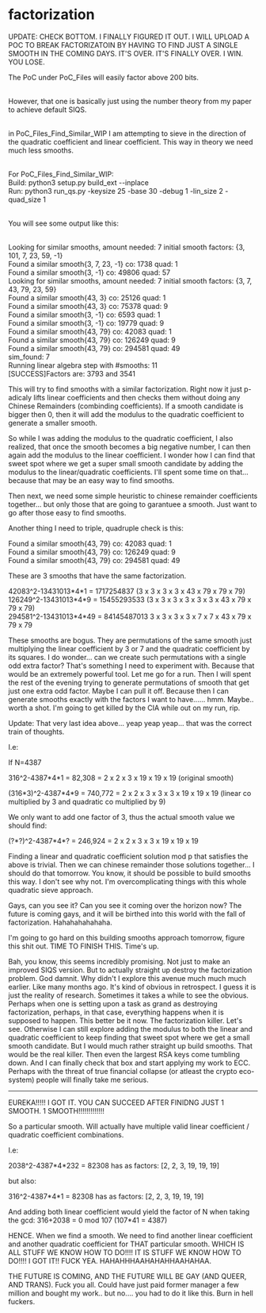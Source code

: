 # factorization
UPDATE: CHECK BOTTOM. I FINALLY FIGURED IT OUT. I WILL UPLOAD A POC TO BREAK FACTORIZATOIN BY HAVING TO FIND JUST A SINGLE SMOOTH IN THE COMING DAYS. IT'S OVER. IT'S FINALLY OVER. I WIN. YOU LOSE. 


The PoC under PoC_Files will easily factor above 200 bits. </br></br>

However, that one is basically just using the number theory from my paper to achieve default SIQS. </br></br>

in PoC_Files_Find_Similar_WIP I am attempting to sieve in the direction of the quadratic coefficient and linear coefficient. This way in theory we need much less smooths.</br></br>

For PoC_Files_Find_Similar_WIP:</br>
Build: python3 setup.py build_ext --inplace</br>
Run: python3 run_qs.py -keysize 25 -base 30 -debug 1 -lin_size 2 -quad_size 1</br></br>

You will see some output like this:</br></br>

Looking for similar smooths, amount needed: 7 initial smooth factors: {3, 101, 7, 23, 59, -1}</br>
Found a similar smooth{3, 7, 23, -1} co: 1738 quad: 1</br>
Found a similar smooth{3, -1} co: 49806 quad: 57</br>
Looking for similar smooths, amount needed: 7 initial smooth factors: {3, 7, 43, 79, 23, 59}</br>
Found a similar smooth{43, 3} co: 25126 quad: 1</br>
Found a similar smooth{43, 3} co: 75378 quad: 9</br>
Found a similar smooth{3, -1} co: 6593 quad: 1</br>
Found a similar smooth{3, -1} co: 19779 quad: 9</br>
Found a similar smooth{43, 79} co: 42083 quad: 1</br>
Found a similar smooth{43, 79} co: 126249 quad: 9</br>
Found a similar smooth{43, 79} co: 294581 quad: 49</br>
sim_found:  7</br>
Running linear algebra step with #smooths:  11</br>
[SUCCESS]Factors are: 3793 and 3541</br>

This will try to find smooths with a similar factorization.
Right now it just p-adicaly lifts linear coefficients and then checks them without doing any Chinese Remainders (combinding coefficients). 
If a smooth candidate is bigger then 0, then it will add the modulus to the quadratic coefficient to generate a smaller smooth.

So while I was adding the modulus to the quadratic coefficient, I also realized, that once the smooth becomes a big negative number, I can then again add the modulus to the linear coefficient.
I wonder how I can find that sweet spot where we get a  super small smooth candidate by adding the modulus to the linear/quadratic coefficients.
I'll spent some time on that... because that may be an easy way to find smooths. 

Then next, we need some simple heuristic to chinese remainder coefficients together... but only those that are going to garantuee a smooth. Just want to go after those easy to find smooths. 

Another thing I need to triple, quadruple check is this:</br>

Found a similar smooth{43, 79} co: 42083 quad: 1 </br>
Found a similar smooth{43, 79} co: 126249 quad: 9 </br>
Found a similar smooth{43, 79} co: 294581 quad: 49 </br>

These are 3 smooths that have the same factorization.

42083^2-13431013\*4\*1 =  1717254837 (3 x 3 x 3 x 3 x 43 x 79 x 79 x 79)</br>
126249^2-13431013\*4\*9 = 15455293533 (3 x 3 x 3 x 3 x 3 x 3 x 43 x 79 x 79 x 79) </br>
294581^2-13431013\*4\*49 = 84145487013 3 x 3 x 3 x 3 x 7 x 7 x 43 x 79 x 79 x 79 </br>

These smooths are bogus. They are permutations of the same smooth just multiplying the linear coefficient by 3 or 7 and the quadratic coefficient by its squares. I do wonder... can we create such permutations with a single odd extra factor? That's something I need to experiment with. Because that would be an extremely powerful tool. Let me go for a run. Then I will spent the rest of the evening trying to generate permutations of smooth that get just one extra odd factor. Maybe I can pull it off. Because then I can generate smooths exactly with the factors I want to have...... hmm. Maybe.. worth a shot. I'm going to get killed by the CIA while out on my run, rip.


Update: That very last idea above... yeap yeap yeap... that was the correct train of thoughts.

I.e: 

If N=4387</br>

316^2-4387\*4\*1 = 82,308 = 2 x 2 x 3 x 19 x 19 x 19 (original smooth)</br>


(316\*3)^2-4387\*4\*9 = 740,772 = 2 x 2 x 3 x 3 x 3 x 19 x 19 x 19  (linear co multiplied by 3 and quadratic co multiplied by 9)</br>

We only want to add one factor of 3, thus the actual smooth value we should find: </br>

(?\*?)^2-4387\*4\*? = 246,924 = 2 x 2 x 3 x 3 x 19 x 19 x 19</br>

Finding a linear and quadratic coefficient solution mod p that satisfies the above is trivial. Then we can chinese remainder those solutions together...
I should do that tomorrow. You know, it should be possible to build smooths this way. I don't see why not. I'm overcomplicating things with this whole quadratic sieve approach. 

Gays, can you see it? Can you see it coming over the horizon now? The future is coming gays, and it will be birthed into this world with the fall of factorization. Hahahahahahaha.

I'm going to go hard on this building smooths approach tomorrow, figure this shit out. TIME TO FINISH THIS. Time's up. 

Bah, you know, this seems incredibly promising. Not just to make an improved SIQS version. But to actually straight up destroy the factorization problem. God damnit. Why didn't I explore this avenue much much much earlier. Like many months ago. It's kind of obvious in retrospect. I guess it is just the reality of research. Sometimes it takes a while to see the obvious. Perhaps when one is setting upon a task as grand as destroying factorization, perhaps, in that case, everything happens when it is supposed to happen. This better be it now. The factorization killer. Let's see. Otherwise I can still explore adding the modulus to both the linear and quadratic coefficient to keep finding that sweet spot where we get a small smooth candidate. But I would much rather straight up build smooths. That would be the real killer. Then even the largest RSA keys come tumbling down. And I can finally check that box and start applying my work to ECC. Perhaps with the threat of true financial collapse (or atleast the crypto eco-system) people will finally take me serious.

---------------------------------------------------------------------------------------
EUREKA!!!!! I GOT IT. YOU CAN SUCCEED AFTER FINIDNG JUST 1 SMOOTH. 1 SMOOTH!!!!!!!!!!!!!

So a particular smooth. Will actually have multiple valid linear coefficient / quadratic coefficient combinations.

I.e:

2038^2-4387\*4\*232 =  82308 has as factors: [2, 2, 3, 19, 19, 19]

but also:

316^2-4387\*4\*1 =  82308 has as factors: [2, 2, 3, 19, 19, 19]

And adding both linear coefficient would yield the factor of N when taking the gcd: 316+2038 = 0 mod 107 (107*41 = 4387)

HENCE. When we find a smooth. We need to find another linear coefficient and another quadratic coefficient for THAT particular smooth. 
WHICH IS ALL STUFF WE KNOW HOW TO DO!!!! IT IS STUFF WE KNOW HOW TO DO!!!! I GOT IT!! FUCK YEA. HAHAHHHAAHAHAHHAAHAHAA.

THE FUTURE IS COMING, AND THE FUTURE WILL BE GAY (AND QUEER, AND TRANS). Fuck you all. Could have just paid former manager a few million and bought my work.. but no.... you had to do it like this. Burn in hell fuckers.

